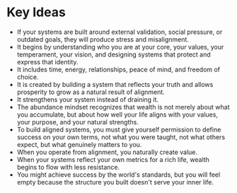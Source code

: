 # Key Ideas

- If your systems are built around external validation, social pressure, or outdated goals, they will produce stress and misalignment.
- It begins by understanding who you are at your core, your values, your temperament, your vision, and designing systems that protect and express that identity.
- It includes time, energy, relationships, peace of mind, and freedom of choice.
- It is created by building a system that reflects your truth and allows prosperity to grow as a natural result of alignment.
- It strengthens your system instead of draining it.
- The abundance mindset recognizes that wealth is not merely about what you accumulate, but about how well your life aligns with your values, your purpose, and your natural strengths.
- To build aligned systems, you must give yourself permission to define success on your own terms, not what you were taught, not what others expect, but what genuinely matters to you.
- When you operate from alignment, you naturally create value.
- When your systems reflect your own metrics for a rich life, wealth begins to flow with less resistance.
- You might achieve success by the world's standards, but you will feel empty because the structure you built doesn't serve your inner life.
